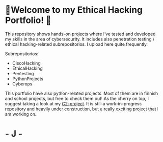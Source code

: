 


# 🚀Welcome to my Ethical Hacking Portfolio! 🚀

This repository shows hands-on projects where I’ve tested and developed my skills in the area of cybersecurity. It includes also penetration testing / ethical hacking-related subrepositorios. I upload here quite frequently.

Subrepositorios:

- CiscoHacking
- EthicalHacking
- Pentesting
- PythonProjects
- Cyberops

This portfolio have also python-related projects. Most of them are in finnish and school projects, but free to check them out!
As the cherry on top, I suggest taking a look at my [C2-project](https://github.com/JohnnyMaelstrm/C2Project). It is still a work-in-progress repository and heavily under construction, but a really exciting project that I am working on.
# - J -
